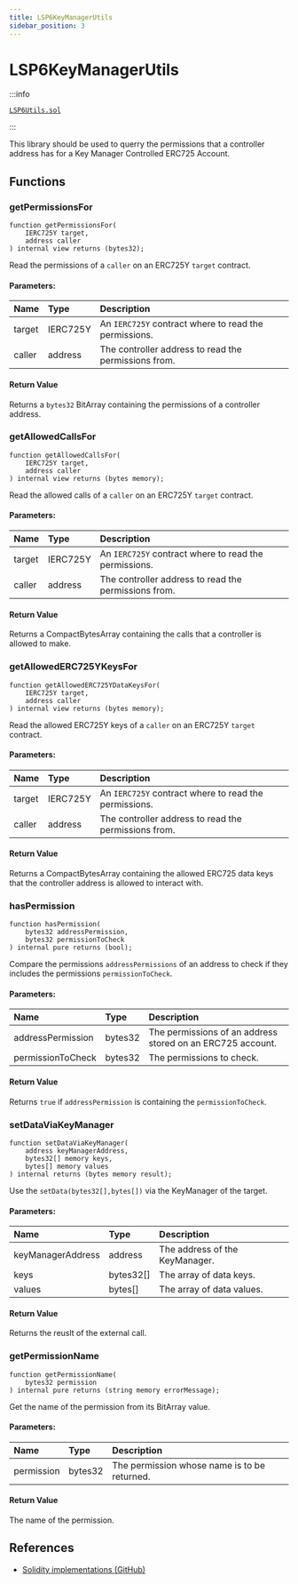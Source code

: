 ```yaml
---
title: LSP6KeyManagerUtils
sidebar_position: 3
---
```


# LSP6KeyManagerUtils

:::info

[`LSP6Utils.sol`](https://github.com/lukso-network/lsp-smart-contracts/blob/develop/contracts/LSP6KeyManager/LSP6Utils.sol)

:::

This library should be used to querry the permissions that a controller address has for a Key Manager Controlled ERC725 Account.

## Functions

### getPermissionsFor

```solidity
function getPermissionsFor(
    IERC725Y target,
    address caller
) internal view returns (bytes32);
```

Read the permissions of a `caller` on an ERC725Y `target` contract.

#### Parameters:

| Name   | Type     | Description                                           |
| :----- | :------- | :---------------------------------------------------- |
| target | IERC725Y | An `IERC725Y` contract where to read the permissions. |
| caller | address  | The controller address to read the permissions from.  |

#### Return Value

Returns a `bytes32` BitArray containing the permissions of a controller address.

### getAllowedCallsFor

```solidity
function getAllowedCallsFor(
    IERC725Y target,
    address caller
) internal view returns (bytes memory);
```

Read the allowed calls of a `caller` on an ERC725Y `target` contract.

#### Parameters:

| Name   | Type     | Description                                           |
| :----- | :------- | :---------------------------------------------------- |
| target | IERC725Y | An `IERC725Y` contract where to read the permissions. |
| caller | address  | The controller address to read the permissions from.  |

#### Return Value

Returns a CompactBytesArray containing the calls that a controller is allowed to make.

### getAllowedERC725YKeysFor

```solidity
function getAllowedERC725YDataKeysFor(
    IERC725Y target,
    address caller
) internal view returns (bytes memory);
```

Read the allowed ERC725Y keys of a `caller` on an ERC725Y `target` contract.

#### Parameters:

| Name   | Type     | Description                                           |
| :----- | :------- | :---------------------------------------------------- |
| target | IERC725Y | An `IERC725Y` contract where to read the permissions. |
| caller | address  | The controller address to read the permissions from.  |

#### Return Value

Returns a CompactBytesArray containing the allowed ERC725 data keys that the controller address is allowed to interact with.

### hasPermission

```solidity
function hasPermission(
    bytes32 addressPermission,
    bytes32 permissionToCheck
) internal pure returns (bool);
```

Compare the permissions `addressPermissions` of an address to check if they includes the permissions `permissionToCheck`.

#### Parameters:

| Name              | Type    | Description                                                |
| :---------------- | :------ | :--------------------------------------------------------- |
| addressPermission | bytes32 | The permissions of an address stored on an ERC725 account. |
| permissionToCheck | bytes32 | The permissions to check.                                  |

#### Return Value

Returns `true` if `addressPermission` is containing the `permissionToCheck`.

### setDataViaKeyManager

```solidity
function setDataViaKeyManager(
    address keyManagerAddress,
    bytes32[] memory keys,
    bytes[] memory values
) internal returns (bytes memory result);
```

Use the `setData(bytes32[],bytes[])` via the KeyManager of the target.

#### Parameters:

| Name              | Type      | Description                    |
| :---------------- | :-------- | :----------------------------- |
| keyManagerAddress | address   | The address of the KeyManager. |
| keys              | bytes32[] | The array of data keys.        |
| values            | bytes[]   | The array of data values.      |

#### Return Value

Returns the reuslt of the external call.

### getPermissionName

```solidity
function getPermissionName(
    bytes32 permission
) internal pure returns (string memory errorMessage);
```

Get the name of the permission from its BitArray value.

#### Parameters:

| Name       | Type    | Description                                  |
| :--------- | :------ | :------------------------------------------- |
| permission | bytes32 | The permission whose name is to be returned. |

#### Return Value

The name of the permission.

## References

- [Solidity implementations (GitHub)](https://github.com/lukso-network/lsp-smart-contracts/tree/develop/contracts)
